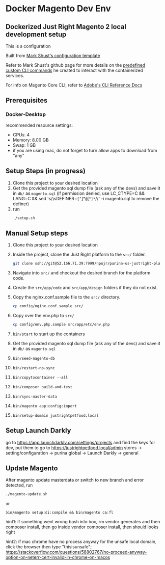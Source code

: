# Docker Magento Dev Env
## Dockerized Just Right Magento 2 local development setup 
This is a configuration

Built from [Mark Shust's configuration template](https://github.com/markshust/docker-magento)
    
Refer to Mark Shust's github page for more details on the [predefined custom CLI commands](https://github.com/markshust/docker-magento#custom-cli-commands) he created to interact with the containerized services.

For info on Magento Core CLI, refer to [Adobe's CLI Reference Docs](https://devdocs.magento.com/guides/v2.4/reference/cli/magento.html)

## Prerequisites
### Docker-Desktop

recommended resource settings:
- CPUs: 4
- Memory: 8.00 GB
- Swap: 1 GB
- if you are using mac, do not forget to turn allow apps to download from "any"

## Setup Steps (in progress)
1. Clone this project to your desired location
2. Get the provided magento sql dump file (ask any of the devs) and save it in `db/` as `magento.sql` (if permission denied, use LC_CTYPE=C && LANG=C && sed 's/\sDEFINER=`[^`]*`@`[^`]*`//'  -i magento.sql to remove the definer)
3. run
    ```sh
    ./setup.sh
    ```
    
## Manual Setup steps
1. Clone this project to your desired location
2. Inside the project, clone the Just Right platform to the `src/` folder.

    ```sh
    git clone ssh://git@52.166.71.39:7999/npujr/purina-us-justright-platform.git src
    ```
3. Navigate into `src/` and checkout the desired branch for the platform code.
4. Create the `src/app/code` and `src/app/design` folders if they do not exist.
5. Copy the nginx.conf.sample file to the `src/` directory.

    ```sh
    cp config/nginx.conf.sample src/
    ```
6. Copy over the env.php to `src/`

    ```sh
    cp config/env.php.sample src/app/etc/env.php
    ```
7. `bin/start` to start up the containers
8. Get the provided magento sql dump file (ask any of the devs) and save it in `db/` as `magento.sql`
9. `bin/seed-magento-db`
10. `bin/restart-no-sync`
11. `bin/copytocontainer --all`
12. `bin/composer build-and-test`
13. `bin/sync-master-data`
14. `bin/magento app:config:import`
15. `bin/setup-domain justrightpetfood.local`
    
## Setup Launch Darkly
go to https://app.launchdarkly.com/settings/projects and find the keys for dev, put them to
go to https://justrightpetfood.local/admin stores -> setting/configuration -> purina global -> Launch Darkly -> general

## Update Magento
After magento update masterdata or switch to new branch and error detected, run
```sh
./magento-update.sh
```
or 
```
bin/magento setup:di:compile && bin/magento ca:fl
```

hint1: if something went wrong bash into box, rm vendor generates and then composer install, then go inside vendor composer install, then should looks right

hint2: if mac chrome have no process anyway for the unsafe local domain, click the browser then type "thisisunsafe"; https://stackoverflow.com/questions/58802767/no-proceed-anyway-option-on-neterr-cert-invalid-in-chrome-on-macos 
